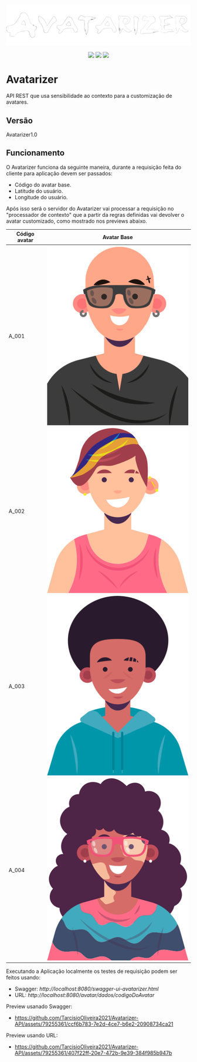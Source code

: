 <p align="center">
  <img src="https://github.com/TarcisioOliveira2021/Avatarizer-API/blob/main/readme-imagens/Avatarizer_logo_png.png">
</p>

<p align="center">
  <img src="https://img.shields.io/badge/java-%23000000.svg?style=for-the-badge&logo=openjdk&logoColor=white">
  <img src="https://img.shields.io/badge/spring-%23000000.svg?style=for-the-badge&logo=spring&logoColor=white">
  <img src="https://img.shields.io/badge/-Swagger-%23000000?style=for-the-badge&logo=swagger&logoColor=white">
</p>


# Avatarizer
API REST que usa sensibilidade ao contexto para a customização de avatares.

## Versão
Avatarizer1.0

## Funcionamento
O Avatarizer funciona da seguinte maneira, durante a requisição feita do cliente para aplicação devem ser passados:
* Código do avatar base.
* Latitude do usuário.
* Longitude do usuário.

Após isso será o servidor do Avatarizer vai processar a requisição no "processador de contexto" que a partir da regras definidas vai devolver o avatar customizado, como mostrado nos previews abaixo.

| Código avatar | Avatar Base |
|---|---|
| A_001 | ![Imagem 1](https://github.com/TarcisioOliveira2021/Avatarizer-API/blob/main/readme-imagens/A_001.png) |
| A_002 | ![Imagem 2](https://github.com/TarcisioOliveira2021/Avatarizer-API/blob/main/readme-imagens/A_002.png) |
| A_003 | ![Imagem 3](https://github.com/TarcisioOliveira2021/Avatarizer-API/blob/main/readme-imagens/A_003.png) |
| A_004 | ![Imagem 3](https://github.com/TarcisioOliveira2021/Avatarizer-API/blob/main/readme-imagens/A_004.png) |


Executando a Aplicação localmente os testes de requisição podem ser feitos usando:
- Swagger: *http://localhost:8080/swagger-ui-avatarizer.html* 
- URL: *http://localhost:8080/avatar/dados/codigoDoAvatar*

Preview usanado Swagger:
- https://github.com/TarcisioOliveira2021/Avatarizer-API/assets/79255361/ccf6b783-7e2d-4ce7-b6e2-20908734ca21

Preview usando URL:
- https://github.com/TarcisioOliveira2021/Avatarizer-API/assets/79255361/407f22ff-20e7-472b-9e39-384f985b947b



